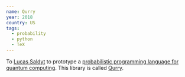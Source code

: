 ```yaml
---
name: Qurry
year: 2018
country: US
tags:
  - probability
  - python
  - TeX
---
```

To [Lucas Saldyt](https://github.com/LSaldyt) to prototype a [probabilistic programming language for quantum computing](https://github.com/LSaldyt/unitary-proposal). This library is called [Qurry](https://github.com/LSaldyt/qurry).
